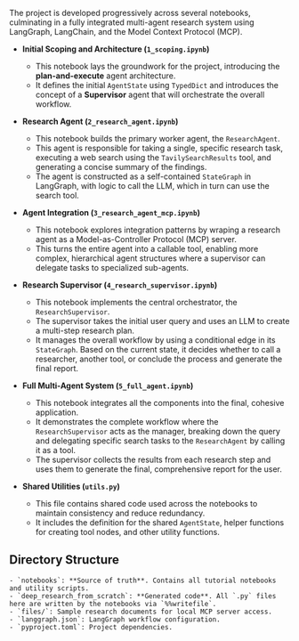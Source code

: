 The project is developed progressively across several notebooks, culminating in a fully integrated multi-agent research system using LangGraph, LangChain, and the Model Context Protocol (MCP).


* **Initial Scoping and Architecture (`1_scoping.ipynb`)**
    * This notebook lays the groundwork for the project, introducing the **plan-and-execute** agent architecture.
    * It defines the initial `AgentState` using `TypedDict` and introduces the concept of a **Supervisor** agent that will orchestrate the overall workflow.


* **Research Agent (`2_research_agent.ipynb`)**
    * This notebook builds the primary worker agent, the `ResearchAgent`.
    * This agent is responsible for taking a single, specific research task, executing a web search using the `TavilySearchResults` tool, and generating a concise summary of the findings.
    * The agent is constructed as a self-contained `StateGraph` in LangGraph, with logic to call the LLM, which in turn can use the search tool.
 

* **Agent Integration (`3_research_agent_mcp.ipynb`)**
    * This notebook explores integration patterns by wraping a research agent as a Model-as-Controller Protocol (MCP) server.
    * This turns the entire agent into a callable tool, enabling more complex, hierarchical agent structures where a supervisor can delegate tasks to specialized sub-agents.


* **Research Supervisor (`4_research_supervisor.ipynb`)**
    * This notebook implements the central orchestrator, the `ResearchSupervisor`.
    * The supervisor takes the initial user query and uses an LLM to create a multi-step research plan.
    * It manages the overall workflow by using a conditional edge in its `StateGraph`. Based on the current state, it decides whether to call a researcher, another tool, or conclude the process and generate the final report.


* **Full Multi-Agent System (`5_full_agent.ipynb`)**
    * This notebook integrates all the components into the final, cohesive application.
    * It demonstrates the complete workflow where the `ResearchSupervisor` acts as the manager, breaking down the query and delegating specific search tasks to the `ResearchAgent` by calling it as a tool.
    * The supervisor collects the results from each research step and uses them to generate the final, comprehensive report for the user.


* **Shared Utilities (`utils.py`)**
    * This file contains shared code used across the notebooks to maintain consistency and reduce redundancy.
    * It includes the definition for the shared `AgentState`, helper functions for creating tool nodes, and other utility functions.
 

## Directory Structure

```
- `notebooks`: **Source of truth**. Contains all tutorial notebooks and utility scripts.
- `deep_research_from_scratch`: **Generated code**. All `.py` files here are written by the notebooks via `%%writefile`.
- `files/`: Sample research documents for local MCP server access.
- `langgraph.json`: LangGraph workflow configuration.
- `pyproject.toml`: Project dependencies.
```

